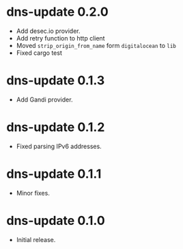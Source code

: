 dns-update 0.2.0
================================
- Add desec.io provider.
- Add retry function to http client
- Moved `strip_origin_from_name` form `digitalocean` to `lib`
- Fixed cargo test 

dns-update 0.1.3
================================
- Add Gandi provider.

dns-update 0.1.2
================================
- Fixed parsing IPv6 addresses.

dns-update 0.1.1
================================
- Minor fixes.

dns-update 0.1.0
================================
- Initial release.
